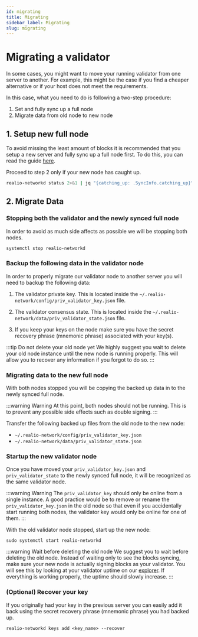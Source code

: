 ```yaml
---
id: migrating
title: Migrating
sidebar_label: Migrating
slug: migrating
---
```


# Migrating a validator
In some cases, you might want to move your running validator from one server to another. For example, this might be the case if you find a cheaper alternative or if your host does not meet the requirements.

In this case, what you need to do is following a two-step procedure:

<!-- 1. Stop the current running validator and backup the data.
2. Setup the new server and transfer the backed up files to it.
3. Start the new node. -->

1. Set and fully sync up a full node
2. Migrate data from old node to new node

## 1. Setup new full node
To avoid missing the least amount of blocks it is recommended that you setup a new server and fully sync up a full node first. To do this,
you can read the guide [here](/fullnode/setup).

Proceed to step 2 only if your new node has caught up.

```bash
realio-networkd status 2>&1 | jq "{catching_up: .SyncInfo.catching_up}"
```

## 2. Migrate Data
### Stopping both the validator and the newly synced full node
In order to avoid as much side affects as possible we will be stopping both nodes.

```bash
systemctl stop realio-networkd
```

### Backup the following data in the validator node

In order to properly migrate our validator node to another server you will need to backup the following data:

1. The validator private key.
   This is located inside the `~/.realio-network/config/priv_validator_key.json` file.

2. The validator consensus state.
   This is located inside the `~/.realio-network/data/priv_validator_state.json` file.
3. If you keep your keys on the node make sure you have the secret recovery phrase (mnemonic phrase) associated with your key(s).

<!-- :::warning Do not move them in to the new full node just yet
Back them up somewhere save but don't
::: -->


<!-- In order to properly transfer your validator to another server, you first have to stop the running node. To do this, you can execute the following command:

```
systemctl stop realio-networkd
``` -->

<!-- Once you have done so, you need to back up the following data: -->


:::tip Do not delete your old node yet
We highly suggest you wait to delete your old node instance until the new node is running properly. This will allow you to recover any information if you forgot to do so.
:::

### Migrating data to the new full node
With both nodes stopped you will be copying the backed up data in to the newly synced full node.

:::warning Warning
At this point, both nodes should not be running. This is to prevent any possible side effects such as double signing.
:::

Transfer the following backed up files from the old node to the new node:

- `~/.realio-network/config/priv_validator_key.json`
- `~/.realio-network/data/priv_validator_state.json`


### Startup the new validator node
Once you have moved your `priv_validator_key.json` and `priv_validator_state` to the newly synced full node, it will be recognized as the same validator node.

:::warning Warning
The `priv_validator_key` should only be online from a single instance. A good practice would be to remove or rename the `priv_validator_key.json` in the old node so that even if you accidentally start running both nodes, the validator key would only be online for one of them.
:::

With the old validator node stopped, start up the new node:

```
sudo systemctl start realio-networkd
```

:::warning Wait before deleting the old node
We suggest you to wait before deleting the old node. Instead of waiting only to see the blocks syncing, make sure your new node is actually signing blocks as your validator. You will see this by looking at your validator uptime on our [explorer](https://realio.network). If everything is working properly, the uptime should slowly increase.
:::

### (Optional) Recover your key
If you originally had your key in the previous server you can easily add it back using the secret recovery phrase (mnemonic phrase) you had backed up.

```
realio-networkd keys add <key_name> --recover
```
